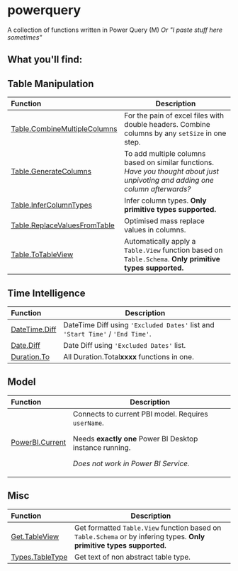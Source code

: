 # powerquery
A collection of functions written in Power Query (M)
*Or "I paste stuff here sometimes"*


## What you'll find:

## Table Manipulation
| Function | Description |
| :--- | ----------- |
| [Table.CombineMultipleColumns](Tables/Table.CombineMultipleColumns.pq) | For the pain of excel files with double headers. Combine columns by any <code>setSize</code> in one step. |
| [Table.GenerateColumns](Tables/Table.GenerateColumns.pq) | To add multiple columns based on similar functions. *Have you thought about just unpivoting and adding one column afterwards?* |
| [Table.InferColumnTypes](Tables/Table.InferColumnTypes.pq) | Infer column types. **Only primitive types supported.** |
| [Table.ReplaceValuesFromTable](Tables/Table.ReplaceValuesFromTable.pq) | Optimised mass replace values in columns. |
| [Table.ToTableView](Tables/Table.ToTableView.pq) | Automatically apply a <code>Table.View</code> function based on <code>Table.Schema</code>. **Only primitive types supported.** |

## Time Intelligence
| Function | Description |
| :--- | ----------- |
| [DateTime.Diff](Time%20Intelligence/DateTime.Diff.pq) | DateTime Diff using <code>'Excluded Dates'</code> list and <code>'Start Time'</code> / <code>'End Time'</code>. |
| [Date.Diff](Time%20Intelligence/Date.Diff.pq) | Date Diff using <code>'Excluded Dates'</code> list. |
| [Duration.To](Time%20Intelligence/Duration.To.pq) | All Duration.Total**xxxx** functions in one. |

## Model
| Function | Description |
| :--- | ----------- |
| [PowerBI.Current](Model/PowerBI.Current.pq) | Connects to current PBI model. Requires <code>userName</code>.<p> Needs <b>exactly one</b> Power BI Desktop instance running.<p><i>Does not work in Power BI Service.</i> |


## Misc
| Function | Description |
| :--- | ----------- |
| [Get.TableView](Other/Get.TableView.pq) | Get formatted <code>Table.View</code> function based on <code>Table.Schema</code> or by infering types. **Only primitive types supported.** |
| [Types.TableType](Types/Type.TableType.pq) | Get text of non abstract table type. |